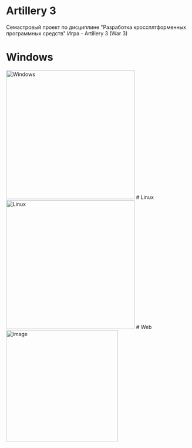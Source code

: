 # Artillery 3
Семастровый проект по дисциплине "Разработка кроссплтформенных программных средств"
Игра - Artillery 3 (War 3)
# Windows
<img width="350" alt="Windows" src="https://user-images.githubusercontent.com/83245775/207141383-2551ce08-b8e4-463a-838c-231db778979c.png">
# Linux
<img width="350" alt="Linux" src="https://user-images.githubusercontent.com/83245775/207237964-d65c631a-3704-413a-b16c-7f9b30c48f22.png">
# Web
<img width="304" alt="image" src="https://user-images.githubusercontent.com/83245775/207252733-61ba5b25-c1d4-4fc7-a8a0-d4c01926e7eb.png">
